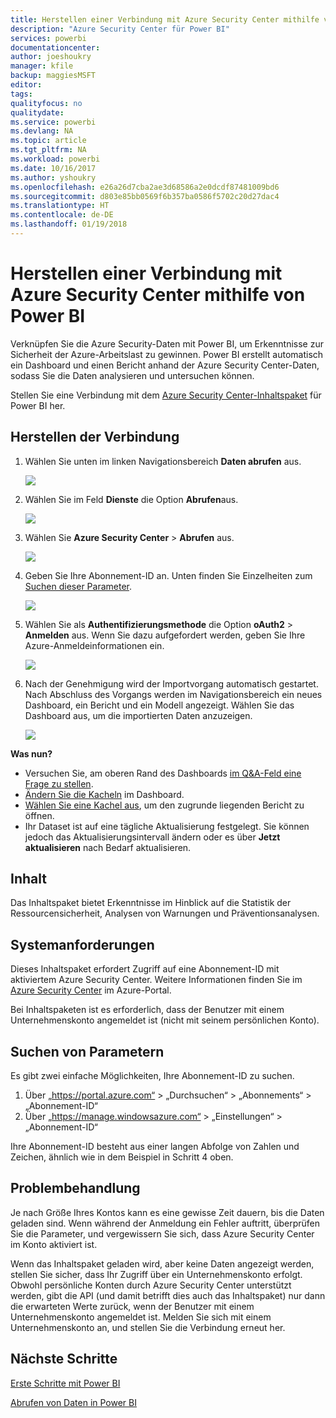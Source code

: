 ```yaml
---
title: Herstellen einer Verbindung mit Azure Security Center mithilfe von Power BI
description: "Azure Security Center für Power BI"
services: powerbi
documentationcenter: 
author: joeshoukry
manager: kfile
backup: maggiesMSFT
editor: 
tags: 
qualityfocus: no
qualitydate: 
ms.service: powerbi
ms.devlang: NA
ms.topic: article
ms.tgt_pltfrm: NA
ms.workload: powerbi
ms.date: 10/16/2017
ms.author: yshoukry
ms.openlocfilehash: e26a26d7cba2ae3d68586a2e0dcdf87481009bd6
ms.sourcegitcommit: d803e85bb0569f6b357ba0586f5702c20d27dac4
ms.translationtype: HT
ms.contentlocale: de-DE
ms.lasthandoff: 01/19/2018
---
```

# <a name="connect-to-azure-security-center-with-power-bi"></a>Herstellen einer Verbindung mit Azure Security Center mithilfe von Power BI
Verknüpfen Sie die Azure Security-Daten mit Power BI, um Erkenntnisse zur Sicherheit der Azure-Arbeitslast zu gewinnen. Power BI erstellt automatisch ein Dashboard und einen Bericht anhand der Azure Security Center-Daten, sodass Sie die Daten analysieren und untersuchen können.

Stellen Sie eine Verbindung mit dem [Azure Security Center-Inhaltspaket](https://app.powerbi.com/getdata/services/azure-security-center) für Power BI her.

## <a name="how-to-connect"></a>Herstellen der Verbindung
1. Wählen Sie unten im linken Navigationsbereich **Daten abrufen** aus.
   
   ![](media/service-connect-to-azure-security-center/getdata.png)
2. Wählen Sie im Feld **Dienste** die Option **Abrufen**aus.
   
   ![](media/service-connect-to-azure-security-center/services.png)
3. Wählen Sie **Azure Security Center** \> **Abrufen** aus.
   
   ![](media/service-connect-to-azure-security-center/asc.png)
4. Geben Sie Ihre Abonnement-ID an. Unten finden Sie Einzelheiten zum [Suchen dieser Parameter](#FindingParams).
   
   ![](media/service-connect-to-azure-security-center/params.png)
5. Wählen Sie als **Authentifizierungsmethode** die Option **oAuth2** \> **Anmelden** aus. Wenn Sie dazu aufgefordert werden, geben Sie Ihre Azure-Anmeldeinformationen ein.
   
    ![](media/service-connect-to-azure-security-center/creds.png)
6. Nach der Genehmigung wird der Importvorgang automatisch gestartet. Nach Abschluss des Vorgangs werden im Navigationsbereich ein neues Dashboard, ein Bericht und ein Modell angezeigt. Wählen Sie das Dashboard aus, um die importierten Daten anzuzeigen.
   
     ![](media/service-connect-to-azure-security-center/dashboard.png)

**Was nun?**

* Versuchen Sie, am oberen Rand des Dashboards [im Q&A-Feld eine Frage zu stellen](power-bi-q-and-a.md).
* [Ändern Sie die Kacheln](service-dashboard-edit-tile.md) im Dashboard.
* [Wählen Sie eine Kachel aus](service-dashboard-tiles.md), um den zugrunde liegenden Bericht zu öffnen.
* Ihr Dataset ist auf eine tägliche Aktualisierung festgelegt. Sie können jedoch das Aktualisierungsintervall ändern oder es über **Jetzt aktualisieren** nach Bedarf aktualisieren.

## <a name="whats-included"></a>Inhalt
Das Inhaltspaket bietet Erkenntnisse im Hinblick auf die Statistik der Ressourcensicherheit, Analysen von Warnungen und Präventionsanalysen.

## <a name="system-requirements"></a>Systemanforderungen
Dieses Inhaltspaket erfordert Zugriff auf eine Abonnement-ID mit aktiviertem Azure Security Center. Weitere Informationen finden Sie im [Azure Security Center](https://portal.azure.com/#blade/Microsoft_Azure_Security/SecurityDashboardStartBladeV2) im Azure-Portal.

Bei Inhaltspaketen ist es erforderlich, dass der Benutzer mit einem Unternehmenskonto angemeldet ist (nicht mit seinem persönlichen Konto).

<a name="FindingParams"></a>

## <a name="finding-parameters"></a>Suchen von Parametern
Es gibt zwei einfache Möglichkeiten, Ihre Abonnement-ID zu suchen.

1. Über „https://portal.azure.com“ &gt; „Durchsuchen“ &gt; „Abonnements“ &gt; „Abonnement-ID“
2. Über „https://manage.windowsazure.com“ &gt; „Einstellungen“ &gt; „Abonnement-ID“

Ihre Abonnement-ID besteht aus einer langen Abfolge von Zahlen und Zeichen, ähnlich wie in dem Beispiel in Schritt 4 oben. 

## <a name="troubleshooting"></a>Problembehandlung
Je nach Größe Ihres Kontos kann es eine gewisse Zeit dauern, bis die Daten geladen sind. Wenn während der Anmeldung ein Fehler auftritt, überprüfen Sie die Parameter, und vergewissern Sie sich, dass Azure Security Center im Konto aktiviert ist.

Wenn das Inhaltspaket geladen wird, aber keine Daten angezeigt werden, stellen Sie sicher, dass Ihr Zugriff über ein Unternehmenskonto erfolgt. Obwohl persönliche Konten durch Azure Security Center unterstützt werden, gibt die API (und damit betrifft dies auch das Inhaltspaket) nur dann die erwarteten Werte zurück, wenn der Benutzer mit einem Unternehmenskonto angemeldet ist. Melden Sie sich mit einem Unternehmenskonto an, und stellen Sie die Verbindung erneut her.

## <a name="next-steps"></a>Nächste Schritte
[Erste Schritte mit Power BI](service-get-started.md)

[Abrufen von Daten in Power BI](service-get-data.md)

